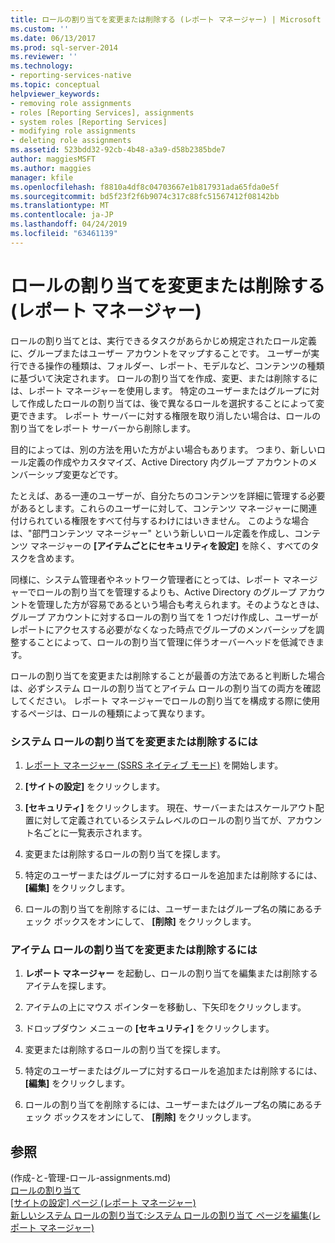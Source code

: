 ```yaml
---
title: ロールの割り当てを変更または削除する (レポート マネージャー) | Microsoft Docs
ms.custom: ''
ms.date: 06/13/2017
ms.prod: sql-server-2014
ms.reviewer: ''
ms.technology:
- reporting-services-native
ms.topic: conceptual
helpviewer_keywords:
- removing role assignments
- roles [Reporting Services], assignments
- system roles [Reporting Services]
- modifying role assignments
- deleting role assignments
ms.assetid: 523bdd32-92cb-4b48-a3a9-d58b2385bde7
author: maggiesMSFT
ms.author: maggies
manager: kfile
ms.openlocfilehash: f8810a4df8c04703667e1b817931ada65fda0e5f
ms.sourcegitcommit: bd5f23f2f6b9074c317c88fc51567412f08142bb
ms.translationtype: MT
ms.contentlocale: ja-JP
ms.lasthandoff: 04/24/2019
ms.locfileid: "63461139"
---
```

# <a name="modify-or-delete-a-role-assignment-report-manager"></a>ロールの割り当てを変更または削除する (レポート マネージャー)
  ロールの割り当てとは、実行できるタスクがあらかじめ規定されたロール定義に、グループまたはユーザー アカウントをマップすることです。 ユーザーが実行できる操作の種類は、フォルダー、レポート、モデルなど、コンテンツの種類に基づいて決定されます。 ロールの割り当てを作成、変更、または削除するには、レポート マネージャーを使用します。 特定のユーザーまたはグループに対して作成したロールの割り当ては、後で異なるロールを選択することによって変更できます。 レポート サーバーに対する権限を取り消したい場合は、ロールの割り当てをレポート サーバーから削除します。  
  
 目的によっては、別の方法を用いた方がよい場合もあります。 つまり、新しいロール定義の作成やカスタマイズ、Active Directory 内グループ アカウントのメンバーシップ変更などです。  
  
 たとえば、ある一連のユーザーが、自分たちのコンテンツを詳細に管理する必要があるとします。これらのユーザーに対して、コンテンツ マネージャーに関連付けられている権限をすべて付与するわけにはいきません。 このような場合は、"部門コンテンツ マネージャー" という新しいロール定義を作成し、コンテンツ マネージャーの **[アイテムごとにセキュリティを設定]** を除く、すべてのタスクを含めます。  
  
 同様に、システム管理者やネットワーク管理者にとっては、レポート マネージャーでロールの割り当てを管理するよりも、Active Directory のグループ アカウントを管理した方が容易であるという場合も考えられます。そのようなときは、グループ アカウントに対するロールの割り当てを 1 つだけ作成し、ユーザーがレポートにアクセスする必要がなくなった時点でグループのメンバーシップを調整することによって、ロールの割り当て管理に伴うオーバーヘッドを低減できます。  
  
 ロールの割り当てを変更または削除することが最善の方法であると判断した場合は、必ずシステム ロールの割り当てとアイテム ロールの割り当ての両方を確認してください。 レポート マネージャーでロールの割り当てを構成する際に使用するページは、ロールの種類によって異なります。  
  
### <a name="to-modify-or-delete-a-system-role-assignment"></a>システム ロールの割り当てを変更または削除するには  
  
1.  [レポート マネージャー &#40;SSRS ネイティブ モード&#41;](../report-manager-ssrs-native-mode.md) を開始します。  
  
2.  **[サイトの設定]** をクリックします。  
  
3.  **[セキュリティ]** をクリックします。 現在、サーバーまたはスケールアウト配置に対して定義されているシステムレベルのロールの割り当てが、アカウント名ごとに一覧表示されます。  
  
4.  変更または削除するロールの割り当てを探します。  
  
5.  特定のユーザーまたはグループに対するロールを追加または削除するには、 **[編集]** をクリックします。  
  
6.  ロールの割り当てを削除するには、ユーザーまたはグループ名の隣にあるチェック ボックスをオンにして、 **[削除]** をクリックします。  
  
### <a name="to-modify-or-delete-an-item-role-assignment"></a>アイテム ロールの割り当てを変更または削除するには  
  
1.  **レポート マネージャー** を起動し、ロールの割り当てを編集または削除するアイテムを探します。  
  
2.  アイテムの上にマウス ポインターを移動し、下矢印をクリックします。  
  
3.  ドロップダウン メニューの **[セキュリティ]** をクリックします。  
  
4.  変更または削除するロールの割り当てを探します。  
  
5.  特定のユーザーまたはグループに対するロールを追加または削除するには、 **[編集]** をクリックします。  
  
6.  ロールの割り当てを削除するには、ユーザーまたはグループ名の隣にあるチェック ボックスをオンにして、 **[削除]** をクリックします。  
  
## <a name="see-also"></a>参照  
 (作成-と-管理-ロール-assignments.md)   
 [ロールの割り当て](role-assignments.md)   
 [[サイトの設定] ページ &#40;レポート マネージャー&#41;](../site-settings-page-report-manager.md)   
 [新しいシステム ロールの割り当て:システム ロールの割り当て ページを編集&#40;レポート マネージャー&#41;](../new-system-role-assignments-edit-system-role-assignments-page-report-manager.md)  
  
  
